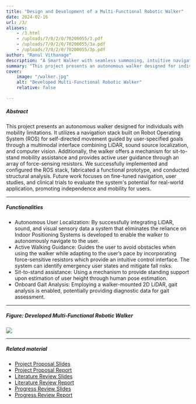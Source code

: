 ```yaml
---
title: "Design and Development of a Multi-Functional Robotic Walker" 
date: 2024-02-16
url: /3/
aliases:
    - /3.html
    - /uploads/7/0/2/0/70200055/3.pdf
    - /uploads/7/0/2/0/70200055/3a.pdf
    - /uploads/7/0/2/0/70200055/3p.pdf
author: "Ranul Vithanage"
description: "A Smart Walker with seamless summoning, intuitive navigation, and real-time gait diagnostics." 
summary: "This project presents an autonomous walker designed for individuals with mobility limitations. It utilizes a navigation stack built on Robot Operating System (ROS) for self-directed movement guided by user-specified goals through a multimodal interface combining LiDAR, sound source localization, and computer vision. Additionally, the walker offers a mechanism for sit-to-stand mobility assistance and provides active user guidance through an array of force-sensing resistors. We successfully implemented and configured the ROS stack, fabricated a functional prototype, and conducted structural analysis. Future work focuses on fine-tuned navigation, user studies, and clinical trials to evaluate the system's potential for real-world application, promoting independence and mobility for users." 
cover:
    image: "/walker.jpg"
    alt: "Developed Multi-Functional Robotic Walker"
    relative: false

---
```


##### Abstract

This project presents an autonomous walker designed for individuals with mobility limitations. It utilizes a navigation stack built on Robot Operating System (ROS) for self-directed movement guided by user-specified goals through a multimodal interface combining LiDAR, sound source localization, and computer vision. Additionally, the walker offers a mechanism for sit-to-stand mobility assistance and provides active user guidance through an array of force-sensing resistors. We successfully implemented and configured the ROS stack, fabricated a functional prototype, and conducted structural analysis. Future work focuses on fine-tuned navigation, user studies, and clinical trials to evaluate the system's potential for real-world application, promoting independence and mobility for users.

---

##### Functionalities

+ Autonomous User Localization: By successfully integrating LiDAR, sound, and visual sensory data a system
that eliminates the reliance on Indoor Positioning Systems is developed to enable the walker to autonomously
navigate to the user.
+ Active Walking Guidance: Guides the user to avoid obstacles when using the walker while adapting to the user’s
pace by incorporating force-sensitive resistors which provide an intuitive control interface. The system can identify emergency user states and mitigate fall risks. 
+ Sit-to-stand assistance: Using a mechanism to provide standing support upon estimation of user height through human pose estimation.
+ Onboard Gait Analysis: Employing a walker-mounted 2D LiDAR, gait analysis is enabled, potentially providing
diagnostic data for gait assessment.

---

##### Figure: Developed Multi-Functional Robotic Walker

![](/walker.jpg)

---


##### Related material

+ [Project Proposal Slides](/3proposal_slides.pdf)
+ [Project Proposal Report](/3proposal_report.pdf)
+ [Literature Review Slides](/3lit_review_slides.pdf)
+ [Literature Review Report](/3lit_review_report.pdf)
+ [Progress Review Slides](/3pr2_slides.pdf)
+ [Progress Review Report](/3pr2_report.pdf)